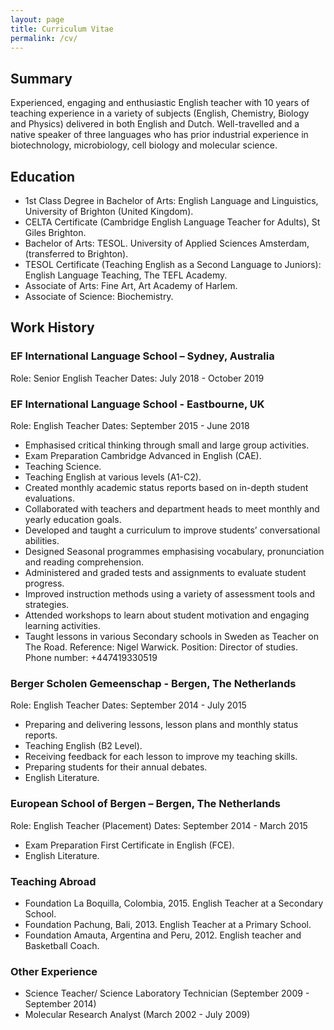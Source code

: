 ```yaml
---
layout: page
title: Curriculum Vitae
permalink: /cv/
---
```


## Summary
Experienced, engaging and enthusiastic English teacher with 10 years of teaching experience in a variety of subjects (English, Chemistry, Biology and Physics) delivered in both English and Dutch. Well-travelled and a native speaker of three languages who has prior industrial experience in biotechnology, microbiology, cell biology and molecular science.

## Education
- 1st Class Degree in Bachelor of Arts: English Language and Linguistics, University of Brighton (United Kingdom).
- CELTA Certificate (Cambridge English Language Teacher for Adults), St Giles Brighton.
- Bachelor of Arts: TESOL. University of Applied Sciences Amsterdam, (transferred to Brighton).
- TESOL Certificate (Teaching English as a Second Language to Juniors): English Language Teaching, The TEFL Academy.
- Associate of Arts: Fine Art, Art Academy of Harlem.
- Associate of Science: Biochemistry.

## Work History

### EF International Language School – Sydney, Australia
Role: Senior English Teacher
Dates: July 2018 - October 2019

### EF International Language School - Eastbourne, UK
Role: English Teacher
Dates: September 2015 - June 2018

- Emphasised critical thinking through small and large group activities.
- Exam Preparation Cambridge Advanced in English (CAE).
- Teaching Science.
- Teaching English at various levels (A1-C2).
- Created monthly academic status reports based on in-depth student evaluations.
- Collaborated with teachers and department heads to meet monthly and yearly education goals.
- Developed and taught a curriculum to improve students’ conversational abilities.
- Designed Seasonal programmes emphasising vocabulary, pronunciation and reading comprehension.
- Administered and graded tests and assignments to evaluate student progress.
- Improved instruction methods using a variety of assessment tools and strategies.
- Attended workshops to learn about student motivation and engaging learning activities.
- Taught lessons in various Secondary schools in Sweden as Teacher on The Road.
Reference: Nigel Warwick. Position: Director of studies. Phone number: +447419330519
 
### Berger Scholen Gemeenschap - Bergen, The Netherlands
Role: English Teacher
Dates: September 2014 - July 2015

- Preparing and delivering lessons, lesson plans and monthly status reports.
- Teaching English (B2 Level).
- Receiving feedback for each lesson to improve my teaching skills.
- Preparing students for their annual debates.
- English Literature.

### European School of Bergen – Bergen, The Netherlands
Role: English Teacher (Placement)
Dates: September 2014 - March 2015

- Exam Preparation First Certificate in English (FCE).
- English Literature.

### Teaching Abroad
- Foundation La Boquilla, Colombia, 2015. English Teacher at a Secondary School.
- Foundation Pachung, Bali, 2013. English Teacher at a Primary School.
- Foundation Amauta, Argentina and Peru, 2012. English teacher and Basketball Coach.

### Other Experience
- Science Teacher/ Science Laboratory Technician (September 2009 - September 2014)
- Molecular Research Analyst (March 2002 - July 2009)
